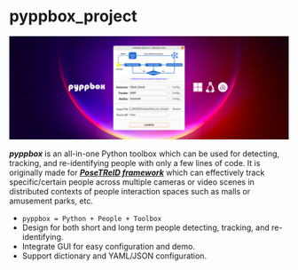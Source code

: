# pyppbox_project

<img src="https://raw.githubusercontent.com/rathaROG/screenshot/master/pyppbox/pyppbox_new_wide.png"><br />

***pyppbox*** is an all-in-one Python toolbox which can be used for detecting, tracking, and re-identifying people with only a few lines of code. It is originally made for [***PoseTReID framework***](https://github.com/rathaumons/PoseTReID_DATASET) which can effectively track specific/certain people across multiple cameras or video scenes in distributed contexts of people interaction spaces such as malls or amusement parks, etc.

* ` pyppbox = Python + People + Toolbox `
* Design for both short and long term people detecting, tracking, and re-identifying.
* Integrate GUI for easy configuration and demo.
* Support dictionary and YAML/JSON configuration.
